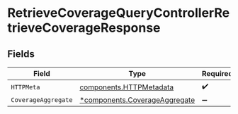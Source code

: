 # RetrieveCoverageQueryControllerRetrieveCoverageResponse


## Fields

| Field                                                                         | Type                                                                          | Required                                                                      | Description                                                                   |
| ----------------------------------------------------------------------------- | ----------------------------------------------------------------------------- | ----------------------------------------------------------------------------- | ----------------------------------------------------------------------------- |
| `HTTPMeta`                                                                    | [components.HTTPMetadata](../../models/components/httpmetadata.md)            | :heavy_check_mark:                                                            | N/A                                                                           |
| `CoverageAggregate`                                                           | [*components.CoverageAggregate](../../models/components/coverageaggregate.md) | :heavy_minus_sign:                                                            | N/A                                                                           |